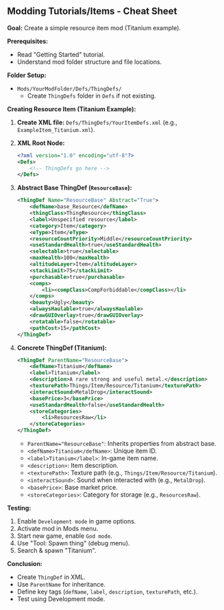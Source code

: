 ## Modding Tutorials/Items - Cheat Sheet

**Goal:** Create a simple resource item mod (Titanium example).

**Prerequisites:**
- Read "Getting Started" tutorial.
- Understand mod folder structure and file locations.

**Folder Setup:**

- `Mods/YourModFolder/Defs/ThingDefs/`
    - Create `ThingDefs` folder in `Defs` if not existing.

**Creating Resource Item (Titanium Example):**

1. **Create XML file:** `Defs/ThingDefs/YourItemDefs.xml` (e.g., `ExampleItem_Titanium.xml`).

2. **XML Root Node:**
   ```xml
   <?xml version="1.0" encoding="utf-8"?>
   <Defs>
       <!-- ThingDefs go here -->
   </Defs>
   ```

3. **Abstract Base ThingDef (`ResourceBase`):**
   ```xml
   <ThingDef Name="ResourceBase" Abstract="True">
       <defName>base_Resource</defName>
       <thingClass>ThingResource</thingClass>
       <label>Unspecified resource</label>
       <category>Item</category>
       <eType>Item</eType>
       <resourceCountPriority>Middle</resourceCountPriority>
       <useStandardHealth>true</useStandardHealth>
       <selectable>true</selectable>
       <maxHealth>100</maxHealth>
       <altitudeLayer>Item</altitudeLayer>
       <stackLimit>75</stackLimit>
       <purchasable>true</purchasable>
       <comps>
           <li><compClass>CompForbiddable</compClass></li>
       </comps>
       <beauty>Ugly</beauty>
       <alwaysHaulable>true</alwaysHaulable>
       <drawGUIOverlay>true</drawGUIOverlay>
       <rotatable>false</rotatable>
       <pathCost>15</pathCost>
   </ThingDef>
   ```

4. **Concrete ThingDef (Titanium):**
   ```xml
   <ThingDef ParentName="ResourceBase">
       <defName>Titanium</defName>
       <label>Titanium</label>
       <description>A rare strong and useful metal.</description>
       <texturePath>Things/Item/Resource/Titanium</texturePath>
       <interactSound>MetalDrop</interactSound>
       <basePrice>3</basePrice>
       <useStandardHealth>false</useStandardHealth>
       <storeCategories>
           <li>ResourcesRaw</li>
       </storeCategories>
   </ThingDef>
   ```
   - `ParentName="ResourceBase"`: Inherits properties from abstract base.
   - `<defName>Titanium</defName>`: Unique item ID.
   - `<label>Titanium</label>`: In-game item name.
   - `<description>`: Item description.
   - `<texturePath>`: Texture path (e.g., `Things/Item/Resource/Titanium`).
   - `<interactSound>`: Sound when interacted with (e.g., `MetalDrop`).
   - `<basePrice>`: Base market price.
   - `<storeCategories>`: Category for storage (e.g., `ResourcesRaw`).

**Testing:**

1. Enable `Development mode` in game options.
2. Activate mod in Mods menu.
3. Start new game, enable `God mode`.
4. Use "Tool: Spawn thing" (debug menu).
5. Search & spawn "Titanium".

**Conclusion:**

- Create `ThingDef` in XML.
- Use `ParentName` for inheritance.
- Define key tags (`defName`, `label`, `description`, `texturePath`, etc.).
- Test using Development mode.
